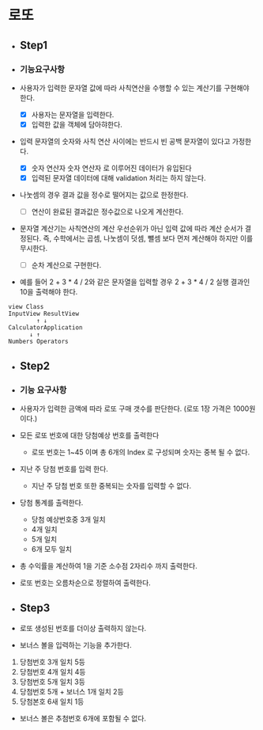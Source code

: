 # 로또

- ## Step1

- ### 기능요구사항

- 사용자가 입력한 문자열 값에 따라 사칙연산을 수행할 수 있는 계산기를 구현해야 한다.
  - [x] 사용자는 문자열을 입력한다.
  - [x] 입력한 값을 객체에 담아햐한다.
- 입력 문자열의 숫자와 사칙 연산 사이에는 반드시 빈 공백 문자열이 있다고 가정한다.
  - [x] 숫자 연산자 숫자 연산자 로 이루어진 데이터가 유입된다
  - [x] 입력된 문자열 데이터에 대해 validation 처리는 하지 않는다.
- 나눗셈의 경우 결과 값을 정수로 떨어지는 값으로 한정한다.
  - [ ] 연산이 완료된 결과값은 정수값으로 나오게 계산한다.
- 문자열 계산기는 사칙연산의 계산 우선순위가 아닌 입력 값에 따라 계산 순서가 결정된다. 즉, 수학에서는 곱셈, 나눗셈이 덧셈, 뺄셈 보다 먼저 계산해야 하지만 이를 무시한다.
  - [ ] 순차 계산으로 구현한다.
- 예를 들어 2 + 3 * 4 / 2와 같은 문자열을 입력할 경우 2 + 3 * 4 / 2 실행 결과인 10을 출력해야 한다.


```text
view Class
InputView ResultView
        ↑ ↓
CalculatorApplication    
      ↓ ↑ 
Numbers Operators
```

- ## Step2

- ### 기능 요구사항
- 사용자가 입력한 금액에 따라 로또 구매 갯수를 판단한다. (로또 1장 가격은 1000원이다.)
- 모든 로또 번호에 대한 당첨예상 번호를 출력한다
  - 로또 번호는 1~45 이며 총 6개의 Index 로 구성되며 숫자는 중복 될 수 없다.
- 지난 주 당첨 번호를 입력 한다.
  - 지난 주 당첨 번호 또한 중복되는 숫자를 입력할 수 없다.
- 당첨 통계를 출력한다.
  - 당첨 예상번호중 3개 일치
  - 4개 일치
  - 5개 일치
  - 6개 모두 일치
- 총 수익률을 계산하여 1을 기준 소수점 2자리수 까지 출력한다.
- 로또 번호는 오름차순으로 정렬하여 출력한다.


- ## Step3

- 로또 생성된 번호를 더이상 출력하지 않는다.
- 보너스 볼을 입력하는 기능을 추가한다.
1. 당첨번호 3개 일치 5등
2. 당첨번호 4개 일치 4등
3. 당첨번호 5개 일치 3등
4. 당첨번호 5개 + 보너스 1개 일치 2등
5. 당첨본호 6새 일치 1등

- 보너스 볼은 추첨번호 6개에 포함될 수 없다.